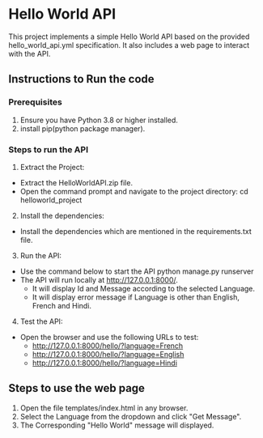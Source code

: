 # Hello World API

This project implements a simple Hello World API based on the provided hello_world_api.yml specification. It also includes a web page to interact with the API.

## Instructions to Run the code

### Prerequisites
1. Ensure you have Python 3.8 or higher installed.
2. install pip(python package manager).

### Steps to run the API
1. Extract the Project:
- Extract the HelloWorldAPI.zip file.
- Open the command prompt and navigate to the project directory:
  cd helloworld_project

2. Install the dependencies:
- Install the dependencies which are mentioned in the requirements.txt file.

3. Run the API:
- Use the command below to start the API
  python manage.py runserver
- The API will run locally at http://127.0.0.1:8000/.
  - It will display Id and Message according to the selected Language.
  - It will display error message if Language is other than English, French and Hindi.

4. Test the API:
- Open the browser and use the following URLs to test:
  - http://127.0.0.1:8000/hello/?language=French
  - http://127.0.0.1:8000/hello/?language=English
  - http://127.0.0.1:8000/hello/?language=Hindi

## Steps to use the web page

1. Open the file templates/index.html in any browser.
2. Select the Language from the dropdown and click "Get Message".
3. The Corresponding "Hello World" message will displayed.


